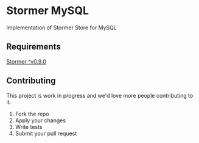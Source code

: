 # Stormer MySQL
Implementation of Stormer Store for MySQL

## Requirements

[Stormer ^v0.9.0 ](https://github.com/Avocarrot/stormer/tree/v0.9.0)

## Contributing

This project is work in progress and we'd love more people contributing to it. 

1. Fork the repo
2. Apply your changes
3. Write tests
4. Submit your pull request
